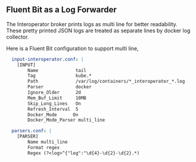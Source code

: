 ## Fluent Bit as a Log Forwarder

The Interoperator broker prints logs as multi line for better readability.
These pretty printed JSON logs are treated as separate lines by docker log collector. 

Here is a Fluent Bit configuration to support multi line,
```yaml
  input-interoperator.conf: |
    [INPUT]
        Name              tail
        Tag               kube.*
        Path              /var/log/containers/*_interoperator_*.log
        Parser            docker
        Ignore_Older      2d  
        Mem_Buf_Limit     10MB
        Skip_Long_Lines   On  
        Refresh_Interval  5
        Docker_Mode      On  
        Docker_Mode_Parser multi_line
```

```yaml
  parsers.conf: |
    [PARSER]
        Name multi_line
        Format regex
        Regex (?<log>^{"log":"\d{4}-\d{2}-\d{2}.*)
 ```
